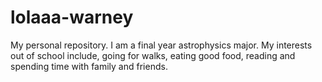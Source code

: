 # lolaaa-warney
My personal repository.
I am a final year astrophysics major. My interests out of school include, going for walks, eating good food, reading and spending time with family and friends. 
